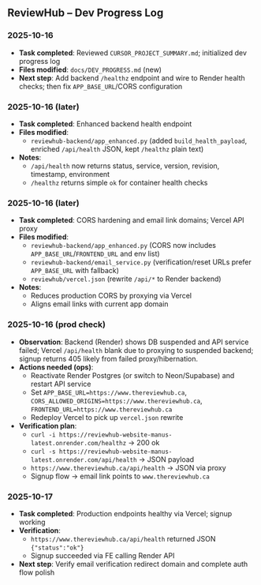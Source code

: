 ## ReviewHub – Dev Progress Log

### 2025-10-16

- **Task completed**: Reviewed `CURSOR_PROJECT_SUMMARY.md`; initialized dev progress log
- **Files modified**: `docs/DEV_PROGRESS.md` (new)
- **Next step**: Add backend `/healthz` endpoint and wire to Render health checks; then fix `APP_BASE_URL`/CORS configuration

### 2025-10-16 (later)

- **Task completed**: Enhanced backend health endpoint
- **Files modified**:
  - `reviewhub-backend/app_enhanced.py` (added `build_health_payload`, enriched `/api/health` JSON, kept `/healthz` plain text)
- **Notes**:
  - `/api/health` now returns status, service, version, revision, timestamp, environment
  - `/healthz` returns simple `ok` for container health checks

### 2025-10-16 (later)

- **Task completed**: CORS hardening and email link domains; Vercel API proxy
- **Files modified**:
  - `reviewhub-backend/app_enhanced.py` (CORS now includes `APP_BASE_URL`/`FRONTEND_URL` and env list)
  - `reviewhub-backend/email_service.py` (verification/reset URLs prefer `APP_BASE_URL` with fallback)
  - `reviewhub/vercel.json` (rewrite `/api/*` to Render backend)
- **Notes**:
  - Reduces production CORS by proxying via Vercel
  - Aligns email links with current app domain

### 2025-10-16 (prod check)

- **Observation**: Backend (Render) shows DB suspended and API service failed; Vercel `/api/health` blank due to proxying to suspended backend; signup returns 405 likely from failed proxy/hibernation.
- **Actions needed (ops)**:
  - Reactivate Render Postgres (or switch to Neon/Supabase) and restart API service
  - Set `APP_BASE_URL=https://www.thereviewhub.ca`, `CORS_ALLOWED_ORIGINS=https://www.thereviewhub.ca`, `FRONTEND_URL=https://www.thereviewhub.ca`
  - Redeploy Vercel to pick up `vercel.json` rewrite
- **Verification plan**:
  - `curl -i https://reviewhub-website-manus-latest.onrender.com/healthz` → 200 ok
  - `curl -s https://reviewhub-website-manus-latest.onrender.com/api/health` → JSON payload
  - `https://www.thereviewhub.ca/api/health` → JSON via proxy
  - Signup flow → email link points to `www.thereviewhub.ca`

### 2025-10-17

- **Task completed**: Production endpoints healthy via Vercel; signup working
- **Verification**:
  - `https://www.thereviewhub.ca/api/health` returned JSON `{"status":"ok"}`
  - Signup succeeded via FE calling Render API
- **Next step**: Verify email verification redirect domain and complete auth flow polish
